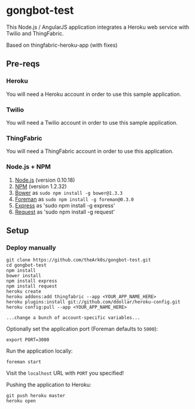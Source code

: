 # gongbot-test

This Node.js / AngularJS application integrates a Heroku web service with Twilio and ThingFabric. 

Based on thingfabric-heroku-app (with fixes)

## Pre-reqs

### Heroku

You will need a Heroku account in order to use this sample application.

### Twilio

You will need a Twilio account in order to use this sample application.

### ThingFabric

You will need a ThingFabric account in order to use this application.

### Node.js + NPM

1. [Node.js](http://nodejs.org) (version 0.10.18)
1. [NPM](http://npm.org) (version 1.2.32)
1. [Bower](http://bower.io) as `sudo npm install -g bower@1.3.3`
1. [Foreman](https://github.com/strongloop/node-foreman) as `sudo npm install -g foreman@0.3.0`
1. [Express](http://expressjs.com) as 'sudo npm install -g express'
1. [Request](https://github.com/request/request) as 'sudo npm install -g request'

## Setup

### Deploy manually

    git clone https://github.com/theArk0s/gongbot-test.git
    cd gongbot-test
    npm install
    bower install
    npm install express
    npm install request
    heroku create 
    heroku addons:add thingfabric --app <YOUR_APP_NAME_HERE>
    heroku plugins:install git://github.com/ddollar/heroku-config.git
    heroku config:pull --app <YOUR_APP_NAME_HERE>

    ...change a bunch of account-specific variables...

Optionally set the application port (Foreman defaults to `5000`):

    export PORT=3000

Run the application locally:

    foreman start

Visit the `localhost` URL with `PORT` you specified!

Pushing the application to Heroku:

    git push heroku master
    heroku open
